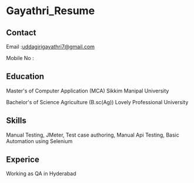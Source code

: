 # Gayathri_Resume
## Contact 
Email :uddagirigayathri7@gmail.com

Mobile No :
## Education 
Master's of Computer Application (MCA)
Sikkim Manipal University

Bachelor's of Science Agriculture (B.sc(Ag)) 
Lovely Professional University

## Skills
Manual Testing,
JMeter,
Test case authoring,
Manual Api Testing,
Basic Automation using Selenium

## Experice
Working as QA in Hyderabad












